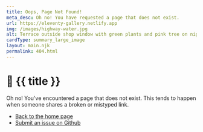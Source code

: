```yaml
---
title: Oops, Page Not Found!
meta_desc: Oh no! You have requested a page that does not exist.
url: https://eleventy-gallery.netlify.app
img: /images/highway-water.jpg
alt: Terrace outside shop window with green plants and pink tree on night street
cardType: summary_large_image
layout: main.njk
permalink: 404.html
---
```


<div class="four-oh-four">

# <span>🚧</span> {{ title }}

Oh no! You've encountered a page that does not exist. This tends to happen when someone shares a broken or mistyped link. 

- [Back to the home page](/)
- [Submit an issue on Github](https://github.com/tannerdolby/eleventy-photo-gallery)

</div>